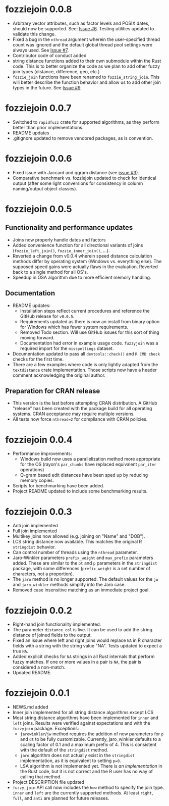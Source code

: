 # fozziejoin 0.0.8

- Arbitrary vector attributes, such as factor levels and POSIX dates, should now be supported. See: [Issue #6](https://github.com/JonDDowns/fozziejoin/issues/6). Testing utilities updated to validate this change.
- Fixed a bug in the `nthread` argument wherein the user-specified thread count was ignored and the default global thread pool settings were always used. See [Issue #7](https://github.com/JonDDowns/fozziejoin/issues/7).
- Contributor code of conduct added
- string distance functions added to their own submodule within the Rust code. This is to better organize the code as we plan to add other fuzzy join types (distance, difference, geo, etc.)
- `fozzie_join` functions have been renamed to `fozzie_string_join`. This will better describe the function behavior and allow us to add other join types in the future. See [Issue #9](https://github.com/JonDDowns/fozziejoin/issues/9)

# fozziejoin 0.0.7

- Switched to `rapidfuzz` crate for supported algorithms, as they perform better than prior implementations.
- README updates
- .gitignore updated to remove vendored packages, as is convention.

# fozziejoin 0.0.6

- Fixed issue with Jaccard and qgram distance (see [issue #3](https://github.com/JonDDowns/fozziejoin/issues/3)).
- Comparative benchmark vs. fozziejoin updated to check for identical output (after some light conversions for consistency in column naming/output object classes).

# fozziejoin 0.0.5

## Functionality and performance updates

- Joins now properly handle dates and factors
- Added convenience function for all directional variants of joins (`fozzie_left_join()`, `fozzie_inner_join()`, ...).
- Reverted a change from v0.0.4 wherein speed distance calculation methods differ by operating system (Windows vs. everything else). The supposed speed gains were actually flaws in the evaluation. Reverted back to a single method for all OS's.
- Speedup in OSA algorithm due to more efficient memory handling.

## Documentation

- README updates:
    - Installation steps reflect current procedures and reference the GitHub release for `v0.0.5`.
    - Requirements updated as there is now an install from binary option for Windows which has fewer system requirements.
    - Removed Todo section. Will use GitHub issues for this sort of thing moving forward.
    - Documentation had error in example usage code. `fuzzyjoin` was a required import for the `misspellings` dataset.
- Documentation updated to pass all `devtools::check()` and `R CMD check` checks for the first time.
- There are a few examples where code is only lightly adapted from the `textdistance` crate implementation. Those scripts now have a header comment acknowledging the original author. 

## Preparation for CRAN release

- This version is the last before attempting CRAN distribution. A GitHub "release" has been created with the package build for all operating systems. CRAN acceptance may require multiple versions.
- All tests now force `nthread=2` for compliance with CRAN policies.

# fozziejoin 0.0.4

- Performance improvements:
    - Windows build now uses a parallelization method more appropriate for the OS (rayon's `par_chunks` have replaced equivalent `par_iter` operations)
    - Q-gram based edit distances have been sped up by reducing memory copies.
- Scripts for benchmarking have been added.
- Project README updated to include some benchmarking results.

# fozziejoin 0.0.3

- Anti join implemented
- Full join implemented
- Multikey joins now allowed (e.g. joining on "Name" and "DOB").
- LCS string distance now available. This matches the original R `stringdist` behavior.
- Can control number of threads using the `nthread` parameter.
- Jaro-Winkler parameters `prefix_weight` and `max_prefix` parameters added. These are similar to the `bt` and `p` parameters in the `stringdist` package, with some differences (`prefix_weight` is a set number of characters, not a proportion).
- The `jaro` method is no longer supported. The default values for the `jw` and `jaro_winkler` methods simplify into the Jaro case.
- Removed case insensitive matching as an immediate project goal.

# fozziejoin 0.0.2

- Right-hand join functionality implemented.
- The parameter `distance_col` is live. It can be used to add the string distance of joined fields to the output.
- Fixed an issue where left and right joins would replace `NA` in R character fields with a string with the string value "NA". Tests updated to expect a true `NA`.
- Added explicit checks for `NA` strings in all Rust internals that perform fuzzy matches. If one or more values in a pair is `NA`, the pair is considered a non-match.
- Updated README.

# fozziejoin 0.0.1

- NEWS.md added
- Inner join implemented for all string distance algorithms except LCS
- Most string distance algorithms have been implemented for `inner` and `left` joins. Results were verified against expectations and with the `fuzzyjoin` package. Exceptions:
	- `jarowinkler`/`jw` method requires the addition of new parameters for `p` and `dt` to be fully customizable. Currently, jaro_winkler defaults to a scaling factor of 0.1 and a maximum prefix of 4. This is consistent with the default of the `stringdist` method. 
	- `jaro` algorithm does not actually exist in the `stringdist` implementation, as it is equivalent to setting `p=0`.
	- LSA algorithm is not implemented yet. There is *an implementation* in the Rust code, but it is not correct and the R user has no way of calling that method.
- Project DESCRIPTION file updated
- `fuzzy_join` API call now includes the `how` method to specify the join type. `inner` and `left` are the currently supported methods. At least `right`, `full`, and `anti` are planned for future releases.
